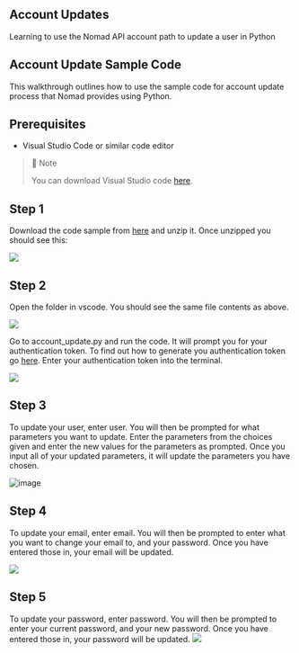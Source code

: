 ## Account Updates
Learning to use the Nomad API account path to update a user in Python

## Account Update Sample Code

This walkthrough outlines how to use the sample code for account update process that Nomad provides using Python.

## Prerequisites

- Visual Studio Code or similar code editor

> 📘 Note
> 
> You can download Visual Studio code [here](https://code.visualstudio.com/).

## Step 1

Download the code sample from [here](https://download-directory.github.io/?url=https://github.com/Nomad-Media/samples/tree/main/nomad-samples/python/account-updates) and unzip it. Once unzipped you should see this:

![](https://files.readme.io/389cc47-image.png)

## Step 2

Open the folder in vscode. You should see the same file contents as above.

![](https://files.readme.io/c5457bd-image.png)

Go to account_update.py and run the code. It will prompt you for your authentication token. To find out how to generate you authentication token go [here](https://github.com/Nomad-Media/samples/blob/main/nomad-samples/js/account-authenticaton/Readme.md). Enter your authentication token into the terminal.

![](https://files.readme.io/3bb49f2-image.png)

## Step 3

To update your user, enter user. You will then be prompted for what parameters you want to update. Enter the parameters from the choices given and enter the new values for the parameters as prompted. Once you input all of your updated parameters, it will update the parameters you have chosen.

![image](https://github.com/Nomad-Media/samples/assets/47163171/f9b3434a-5851-49a2-8f0c-6849d5d89af4)

## Step 4

To update your email, enter email. You will then be prompted to enter what you want to change your email to, and your password. Once you have entered those in, your email will be updated.

![](https://files.readme.io/7b019be-image.png)

## Step 5

To update your password, enter password. You will then be prompted to enter your current password, and your new password. Once you have entered those in, your password will be updated.
![](https://files.readme.io/98c192c-image.png)
